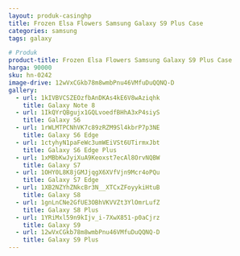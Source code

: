 ```yaml
---
layout: produk-casinghp
title: Frozen Elsa Flowers Samsung Galaxy S9 Plus Case
categories: samsung
tags: galaxy

# Produk
product-title: Frozen Elsa Flowers Samsung Galaxy S9 Plus Case
harga: 90000
sku: hn-0242
image-drive: 12wVxCGkb78m8wmbPnu46VMfuDuQQNQ-D
gallery:
  - url: 1kIVBVCSZEOzfbAnDKAs4kE6V8wAziqhk
    title: Galaxy Note 8
  - url: 1IkQYrQBgujx1GQLvoedfBHhA3xP4siyS
    title: Galaxy S6
  - url: 1rWLMTPCNhVK7c89zRZM9Sl4kbrP7p3NE
    title: Galaxy S6 Edge
  - url: 1ctyhyN1paFeWc3umWEiVSt6UTirmxJbt
    title: Galaxy S6 Edge Plus
  - url: 1xMBbKwJyiXuA9Keoxst7ecAl8OrvNQBW
    title: Galaxy S7
  - url: 1OHY0L8K8jGMJjqgX6XVfVjn9Mcr4oPQu
    title: Galaxy S7 Edge
  - url: 1XB2NZYhZNkcBr3N__XTCxZFoyykiHtuB
    title: Galaxy S8
  - url: 1gnLnCNe2GfUE3OBhVKVVZt3YlOmrLufZ
    title: Galaxy S8 Plus
  - url: 1YRiMxl59n9kIjv_i-7XwX851-p0aCjrz
    title: Galaxy S9
  - url: 12wVxCGkb78m8wmbPnu46VMfuDuQQNQ-D
    title: Galaxy S9 Plus
---
```

